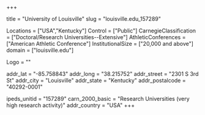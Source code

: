 
+++

title = "University of Louisville"
slug = "louisville.edu_157289"

Locations = ["USA","Kentucky"]
Control = ["Public"]
CarnegieClassification = ["Doctoral/Research Universities--Extensive"]
AthleticConferences = ["American Athletic Conference"]
InstitutionalSize = ["20,000 and above"]
domain = ["louisville.edu"]

Logo = ""

addr_lat = "-85.758843"
addr_long = "38.215752"
addr_street = "2301 S 3rd St"
addr_city = "Louisville"
addr_state = "Kentucky"
addr_postalcode = "40292-0001"

ipeds_unitid = "157289"
carn_2000_basic = "Research Universities (very high research activity)"
addr_country = "USA"
+++
    
